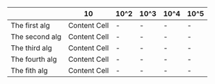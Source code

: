 |   | 10 |  10^2 | 10^3 | 10^4|10^5|
| ------------- | ------------- |-|-|-|-|
| The first alg  | Content Cell  |-|-|-|-|
| The second alg  | Content Cell  |-|-|-|-|
| The third alg  | Content Cell  |-|-|-|-|
| The fourth alg  | Content Cell  |-|-|-|-|
| The fith alg  | Content Cell  |-|-|-|-|
